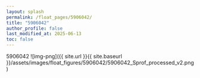 ```yaml
---
layout: splash
permalink: /float_pages/5906042/
title: "5906042"
author_profile: false
last_modified_at: 2025-06-13
toc: false
---
```

 
5906042
![img-png]({{ site.url }}{{ site.baseurl }}/assets/images/float_figures/5906042/5906042_Sprof_processed_v2.png)